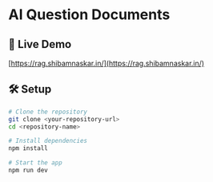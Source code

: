 # AI Question Documents

## 🚀 Live Demo

[https://rag.shibamnaskar.in/](https://rag.shibamnaskar.in/)

## 🛠️ Setup

```bash
# Clone the repository
git clone <your-repository-url>
cd <repository-name>

# Install dependencies
npm install

# Start the app
npm run dev
```
